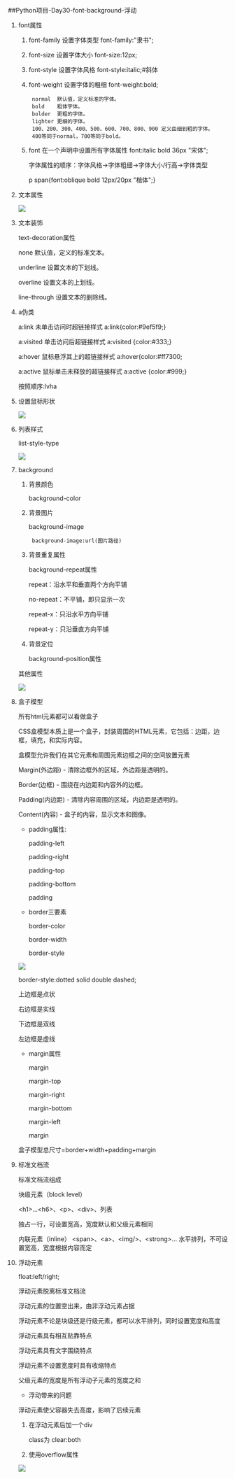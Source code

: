 ##Python项目-Day30-font-background-浮动
1. font属性

	1. font-family 设置字体类型  font-family:"隶书";
	2. font-size	设置字体大小	font-size:12px;
	3. font-style	设置字体风格	font-style:italic;#斜体
	4. font-weight	设置字体的粗细	font-weight:bold;

			normal	默认值，定义标准的字体。
			bold	粗体字体。
			bolder	更粗的字体。
			lighter	更细的字体。
			100、200、300、400、500、600、700、800、900	定义由细到粗的字体。
			400等同于normal，700等同于bold。
	5. font	在一个声明中设置所有字体属性	font:italic bold 36px "宋体";


		字体属性的顺序：字体风格→字体粗细→字体大小/行高→字体类型
		
		p span{font:oblique bold 12px/20px "楷体";}


2. 文本属性

	

	![](https://i.imgur.com/iZTKHhO.png)


3. 文本装饰

	text-decoration属性

	none	默认值，定义的标准文本。

	underline	设置文本的下划线。

	overline	设置文本的上划线。

	line-through	设置文本的删除线。

4. a伪类


	a:link	未单击访问时超链接样式	a:link{color:#9ef5f9;}

	a:visited	单击访问后超链接样式	a:visited {color:#333;}

	a:hover	鼠标悬浮其上的超链接样式	a:hover{color:#ff7300;	

	a:active	鼠标单击未释放的超链接样式	a:active {color:#999;}

	按照顺序:lvha



5. 设置鼠标形状


	![](https://i.imgur.com/yltyS01.png)


6. 列表样式

	list-style-type

	![](https://i.imgur.com/JQm1lKa.png)


7. background

	1. 背景颜色

		background-color


	2. 背景图片


		background-image

			background-image:url(图片路径)

	3. 背景重复属性

		background-repeat属性

		repeat：沿水平和垂直两个方向平铺

		no-repeat：不平铺，即只显示一次

		repeat-x：只沿水平方向平铺

		repeat-y：只沿垂直方向平铺
	4. 背景定位

		 background-position属性

	其他属性

	![](https://i.imgur.com/vty4HbN.png)

8. 盒子模型

	所有html元素都可以看做盒子

	CSS盒模型本质上是一个盒子，封装周围的HTML元素，它包括：边距，边框，填充，和实际内容。
	
	盒模型允许我们在其它元素和周围元素边框之间的空间放置元素

	Margin(外边距) - 清除边框外的区域，外边距是透明的。

	Border(边框) - 围绕在内边距和内容外的边框。

	Padding(内边距) - 清除内容周围的区域，内边距是透明的。

	Content(内容) - 盒子的内容，显示文本和图像。

	* padding属性:	

		padding-left 

		padding-right

		padding-top

		padding-bottom

		padding

	* border三要素

		
		border-color 

		border-width

		border-style


	![](https://i.imgur.com/hYefjMq.png)

	border-style:dotted solid double dashed;
 

	上边框是点状

	右边框是实线

	下边框是双线

	左边框是虚线

	* margin属性

		margin

		margin-top

		margin-right

		margin-bottom

		margin-left

		margin

	盒子模型总尺寸=border+width+padding+margin


9. 标准文档流


	标准文档流组成

	块级元素（block  level）

	\<h1>…\<h6>、\<p>、\<div>、列表

	独占一行，可设置宽高，宽度默认和父级元素相同

	内联元素（inline）
	\<span>、\<a>、\<img/>、\<strong>...
	水平排列，不可设置宽高，宽度根据内容而定


10. 浮动元素

	float:left/right;
	
	浮动元素脱离标准文档流

	浮动元素的位置空出来，由非浮动元素占据

	浮动元素不论是块级还是行级元素，都可以水平排列，同时设置宽度和高度

	浮动元素具有相互贴靠特点

	浮动元素具有文字围绕特点

	浮动元素不设置宽度时具有收缩特点

	父级元素的宽度是所有浮动子元素的宽度之和

	* 浮动带来的问题

	浮动元素使父容器失去高度，影响了后续元素


	1. 在浮动元素后加一个div

		class为  clear:both


	2. 使用overflow属性

	![](https://i.imgur.com/Cz1McGH.png)